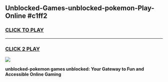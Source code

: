
## Unblocked-Games-unblocked-pokemon-Play-Online #c1ff2
<h3>
<a href="https://news.freeplayer.one?title=unblocked-pokemon&ref=3">CLICK TO PLAY</a></h3>
<hr>

<h3>
<a href="https://news.freeplayer.one?title=unblocked-pokemon&ref=3">CLICK 2 PLAY</a>
  
</h3>

<a href="https://news.freeplayer.one?title=unblocked-pokemon&ref=3"><img src="https://clearcache.store/games.png"></a>


**unblocked-pokemon games unblocked: Your Gateway to Fun and Accessible Online Gaming**
